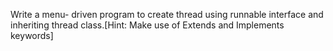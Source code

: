 Write a menu- driven program to create thread using runnable interface and inheriting thread class.[Hint: Make use of Extends and Implements keywords] 
